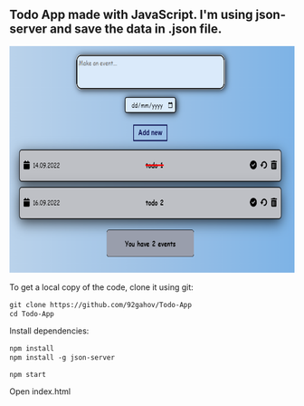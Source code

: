 ## Todo App made with JavaScript. I'm using json-server and save the data in .json file.

<img src="img/ToDo.PNG" width="600" height="400">

To get a local copy of the code, clone it using git:

```
git clone https://github.com/92gahov/Todo-App
cd Todo-App
```

Install dependencies:

```
npm install
npm install -g json-server
```

```
npm start
```

Open index.html
